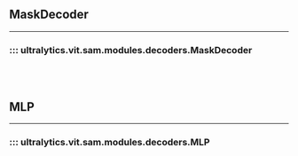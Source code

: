 ## MaskDecoder
---

### ::: ultralytics.vit.sam.modules.decoders.MaskDecoder

<br><br>

## MLP
---

### ::: ultralytics.vit.sam.modules.decoders.MLP

<br><br>
